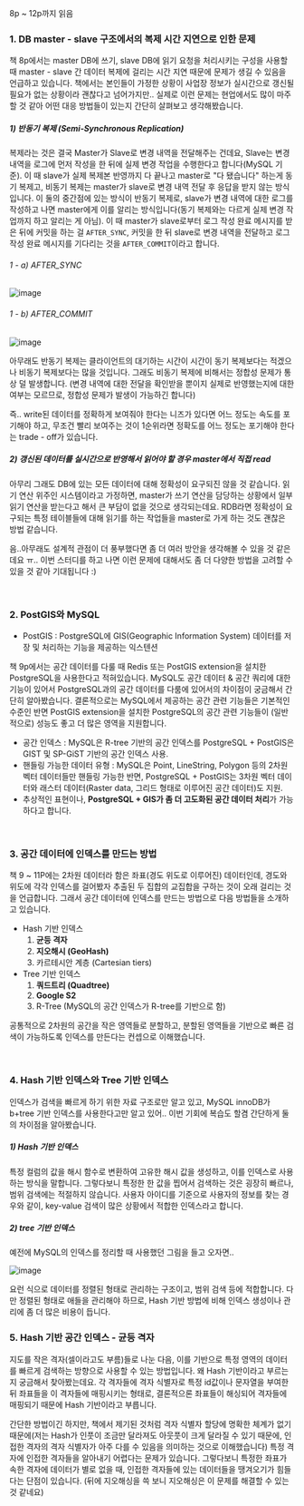 8p ~ 12p까지 읽음

### 1. DB master - slave 구조에서의 복제 시간 지연으로 인한 문제
책 8p에서는 master DB에 쓰기, slave DB에 읽기 요청을 처리시키는 구성을 사용할 때 master - slave 간 데이터 복제에 걸리는 시간 지연 때문에 문제가 생길 수 있음을 언급하고 있습니다. 책에서는 본인들이 가정한 상황이 사업장 정보가 실시간으로 갱신될 필요가 없는 상황이라 괜찮다고 넘어가지만.. 실제로 이런 문제는 현업에서도 많이 마주할 것 같아 어떤 대응 방법들이 있는지 간단히 살펴보고 생각해봤습니다. 

##### 1) 반동기 복제 (Semi-Synchronous Replication)
복제라는 것은 결국 Master가 Slave로 변경 내역을 전달해주는 건데요, Slave는 변경 내역을 로그에 먼저 작성을 한 뒤에 실제 변경 작업을 수행한다고 합니다(MySQL 기준). 이 때 slave가 실제 복제본 반영까지 다 끝나고 master로 "다 됐습니다" 하는게 동기 복제고, 비동기 복제는 master가 slave로 변경 내역 전달 후 응답을 받지 않는 방식입니다. 이 둘의 중간점에 있는 방식이 반동기 복제로, slave가 변경 내역에 대한 로그를 작성하고 나면 master에게 이를 알리는 방식입니다(동기 복제와는 다르게 실제 변경 작업까지 하고 알리는 게 아님). 이 때  master가 slave로부터 로그 작성 완료 메시지를 받은 뒤에 커밋을 하는 걸 `AFTER_SYNC`, 커밋을 한 뒤 slave로 변경 내역을 전달하고 로그 작성 완료 메시지를 기다리는 것을 `AFTER_COMMIT`이라고 합니다.

###### 1 - a) AFTER_SYNC

![image](https://github.com/user-attachments/assets/f6d5731d-e063-4459-8e1f-b457da5c5b3f)


###### 1 - b) AFTER_COMMIT

![image](https://github.com/user-attachments/assets/6190fb9a-9fc4-44d4-9fd2-a15faebfd5f7)


아무래도 반동기 복제는 클라이언트의 대기하는 시간이 시간이 동기 복제보다는 적겠으나 비동기 복제보다는 많을 것입니다. 그래도 비동기 복제에 비해서는 정합성 문제가 통상 덜 발생합니다. (변경 내역에 대한 전달을 확인받을 뿐이지 실제로 반영했는지에 대한 여부는 모르므로, 정합성 문제가 발생이 가능하긴 합니다)

즉.. write된 데이터를 정확하게 보여줘야 한다는 니즈가 있다면 어느 정도는 속도를 포기해야 하고, 무조건 빨리 보여주는 것이 1순위라면 정확도를 어느 정도는 포기해야 한다는 trade - off가 있습니다.

##### 2) 갱신된 데이터를 실시간으로 반영해서 읽어야 할 경우 master에서 직접 read
아무리 그래도 DB에 있는 모든 데이터에 대해 정확성이 요구되진 않을 것 같습니다. 읽기 연산 위주인 시스템이라고 가정하면, master가 쓰기 연산을 담당하는 상황에서 일부 읽기 연산을 받는다고 해서 큰 부담이 없을 것으로 생각되는데요. RDB라면 정확성이 요구되는 특정 테이블들에 대해 읽기를 하는 작업들을 master로 가게 하는 것도 괜찮은 방법 같습니다.



음..아무래도 설계적 관점이 더 풍부했다면 좀 더 여러 방안을 생각해볼 수 있을 것 같은데요 ㅠ.. 이번 스터디를 하고 나면 이런 문제에 대해서도 좀 더 다양한 방법을 고려할 수 있을 것 같아 기대됩니다 :)

<br/>  

### 2. PostGIS와 MySQL
- PostGIS : PostgreSQL에 GIS(Geographic Information System) 데이터를 저장 및 처리하는 기능을 제공하는 익스텐션

책 9p에서는 공간 데이터를 다룰 때 Redis 또는 PostGIS extension을 설치한 PostgreSQL을 사용한다고 적혀있습니다. MySQL도 공간 데이터 & 공간 쿼리에 대한 기능이 있어서 PostgreSQL과의 공간 데이터를 다룸에 있어서의 차이점이 궁금해서 간단히 알아봤습니다. 결론적으로는 MySQL에서 제공하는 공간 관련 기능들은 기본적인 수준인 반면 PostGIS extension을 설치한 PostgreSQL의 공간 관련 기능들이 (일반적으로) 성능도 좋고 더 많은 영역을 지원합니다.

- 공간 인덱스 : MySQL은 R-tree 기반의 공간 인덱스를 PostgreSQL + PostGIS은 GIST 및 SP-GiST 기반의 공간 인덱스 사용.
- 핸들링 가능한 데이터 유형 : MySQL은 Point, LineString, Polygon 등의 2차원 벡터 데이터들만 핸들링 가능한 반면, PostgreSQL + PostGIS는 3차원 벡터 데이터와 래스터 데이터(Raster data, 그리드 형태로 이루어진 공간 데이터)도 지원. 
- 추상적인 표현이나, **PostgreSQL + GIS가 좀 더 고도화된 공간 데이터 처리**가 가능하다고 합니다. 

<br/>  


### 3. 공간 데이터에 인덱스를 만드는 방법
책 9 ~ 11P에는 2차원 데이터라 함은 좌표(경도 위도로 이루어진) 데이터인데, 경도와 위도에 각각 인덱스를 걸어봤자 추출된 두 집합의 교집합을 구하는 것이 오래 걸리는 것을 언급합니다. 그래서 공간 데이터에 인덱스를 만드는 방법으로 다음 방법들을 소개하고 있습니다.

- Hash 기반 인덱스
	1. **균등 격자**
	2. **지오해시 (GeoHash)**
	3. 카르테시안 계층 (Cartesian tiers)
- Tree 기반 인덱스
	1. **쿼드트리 (Quadtree)**
	2. **Google S2**
	3. R-Tree (MySQL의 공간 인덱스가 R-tree를 기반으로 함)

공통적으로 2차원의 공간을 작은 영역들로 분할하고, 분할된 영역들을 기반으로 빠른 검색이 가능하도록 인덱스를 만든다는 컨셉으로 이해했습니다.

<br/>  


### 4. Hash 기반 인덱스와 Tree 기반 인덱스
인덱스가 검색을 빠르게 하기 위한 자료 구조로만 알고 있고, MySQL innoDB가 b+tree 기반 인덱스를 사용한다고만 알고 있어.. 이번 기회에 복습도 할겸 간단하게 둘의 차이점을 알아봤습니다.

##### 1) Hash 기반 인덱스
특정 컬럼의 값을 해시 함수로 변환하여 고유한 해시 값을 생성하고, 이를 인덱스로 사용하는 방식을 말합니다. 그렇다보니 특정한 한 값을 찝어서 검색하는 것은 굉장히 빠르나, 범위 검색에는 적절하지 않습니다. 사용자 아이디를 기준으로 사용자의 정보를 찾는 경우와 같이, key-value 검색이 많은 상황에서 적합한 인덱스라고 합니다.

##### 2) tree 기반 인덱스
예전에 MySQL의 인덱스를 정리할 때 사용했던 그림을 들고 오자면..

![image](https://github.com/user-attachments/assets/f58278de-1a90-4fc7-ab47-4ac6e4babc82)


요런 식으로 데이터를 정렬된 형태로 관리하는 구조이고, 범위 검색 등에 적합합니다. 다만 정렬된 형태로 애들을 관리해야 하므로, Hash 기반 방법에 비해 인덱스 생성이나 관리에 좀 더 많은 비용이 듭니다.


### 5. Hash 기반 공간 인덱스 - 균등 격자
지도를 작은 격자(셀이라고도 부름)들로 나눈 다음, 이를 기반으로 특정 영역의 데이터를 빠르게 검색하는 방향으로 사용할 수 있는 방법입니다. 왜 Hash 기반이라고 부르는지 궁금해서 찾아봤는데요. 각 격자들에 격자 식별자로 특정 id값이나 문자열을 부여한 뒤 좌표들을 이 격자들에 매핑시키는 형태로, 결론적으론 좌표들이 해싱되어 격자들에 매핑되기 때문에 Hash 기반이라고 부릅니다.

간단한 방법이긴 하지만, 책에서 제기된 것처럼 격자 식별자 할당에 명확한 체계가 없기 때문에(저는 Hash가 인풋이 조금만 달라져도 아웃풋이 크게 달라질 수 있기 때문에, 인접한 격자의 격자 식별자가 아주 다를 수 있음을 의미하는 것으로 이해했습니다) 특정 격자에 인접한 격자들을 알아내기 어렵다는 문제가 있습니다. 그렇다보니 특정한 좌표가 속한 격자에 데이터가 별로 없을 때, 인접한 격자들에 있는 데이터들을 땡겨오기가 힘들다는 단점이 있습니다. (뒤에 지오해싱을 쓱 보니 지오해싱은 이 문제를 해결할 수 있는 것 같네요)


